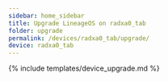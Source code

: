 ```yaml
---
sidebar: home_sidebar
title: Upgrade LineageOS on radxa0_tab
folder: upgrade
permalink: /devices/radxa0_tab/upgrade/
device: radxa0_tab
---
```

{% include templates/device_upgrade.md %}
